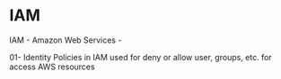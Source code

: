 # IAM
IAM - Amazon Web Services - 

01- Identity Policies in IAM used for deny or allow user, groups, etc. for access AWS resources 
